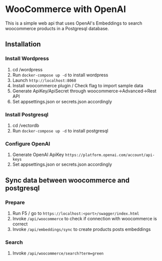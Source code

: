 # WooCommerce with OpenAI
This is a simple web api that uses OpenAI's Embeddings to search woocommerce products in a Postgresql database.

## Installation

### Install Wordpress
1. cd /wordpress
2. Run `docker-compose up -d` to install wordpress
3. Launch `http://localhost:8060` 
4. Install woocommerce plugin / Check flag to import sample data
5. Generate ApiKey/ApiSecret through woocommerce->Advanced->Rest API 
6. Set appsettings.json or secrets.json accordingly

### Install Postgresql
1. cd /vectordb
2. Run `docker-compose up -d` to install postgresql

### Configure OpenAI
1. Generate OpenAI ApiKey `https://platform.openai.com/account/api-keys`
2. Set appsettings.json or secrets.json accordingly

## Sync data between woocommerce and postgresql

### Prepare
1. Run F5 / go to `https://localhost:<port>/swagger/index.html`
2. Invoke `/api/woocommerce` to check if connection with woocommerce is correct
3. Invoke `/api/embeddings/sync` to create products posts embeddings

### Search
1. Invoke `/api/woocommerce/search?term=green`
